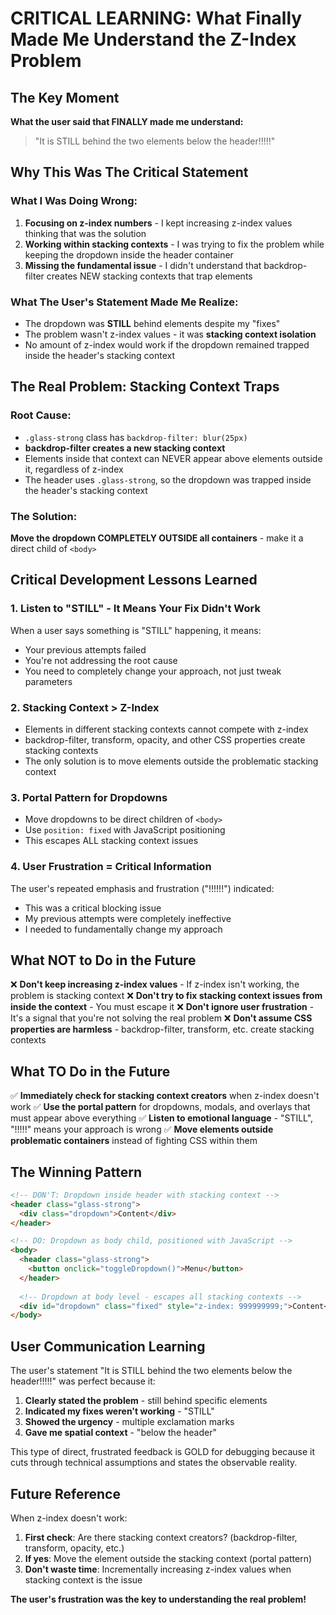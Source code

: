 # CRITICAL LEARNING: What Finally Made Me Understand the Z-Index Problem

## The Key Moment

**What the user said that FINALLY made me understand:**
> "It is STILL behind the two elements below the header!!!!!"

## Why This Was The Critical Statement

### What I Was Doing Wrong:
1. **Focusing on z-index numbers** - I kept increasing z-index values thinking that was the solution
2. **Working within stacking contexts** - I was trying to fix the problem while keeping the dropdown inside the header container
3. **Missing the fundamental issue** - I didn't understand that backdrop-filter creates NEW stacking contexts that trap elements

### What The User's Statement Made Me Realize:
- The dropdown was **STILL** behind elements despite my "fixes"
- The problem wasn't z-index values - it was **stacking context isolation**
- No amount of z-index would work if the dropdown remained trapped inside the header's stacking context

## The Real Problem: Stacking Context Traps

### Root Cause:
- `.glass-strong` class has `backdrop-filter: blur(25px)`
- **backdrop-filter creates a new stacking context**
- Elements inside that context can NEVER appear above elements outside it, regardless of z-index
- The header uses `.glass-strong`, so the dropdown was trapped inside the header's stacking context

### The Solution:
**Move the dropdown COMPLETELY OUTSIDE all containers** - make it a direct child of `<body>`

## Critical Development Lessons Learned

### 1. Listen to "STILL" - It Means Your Fix Didn't Work
When a user says something is "STILL" happening, it means:
- Your previous attempts failed
- You're not addressing the root cause
- You need to completely change your approach, not just tweak parameters

### 2. Stacking Context > Z-Index
- Elements in different stacking contexts cannot compete with z-index
- backdrop-filter, transform, opacity, and other CSS properties create stacking contexts
- The only solution is to move elements outside the problematic stacking context

### 3. Portal Pattern for Dropdowns
- Move dropdowns to be direct children of `<body>`
- Use `position: fixed` with JavaScript positioning
- This escapes ALL stacking context issues

### 4. User Frustration = Critical Information
The user's repeated emphasis and frustration ("!!!!!!") indicated:
- This was a critical blocking issue
- My previous attempts were completely ineffective
- I needed to fundamentally change my approach

## What NOT to Do in the Future

❌ **Don't keep increasing z-index values** - If z-index isn't working, the problem is stacking context
❌ **Don't try to fix stacking context issues from inside the context** - You must escape it
❌ **Don't ignore user frustration** - It's a signal that you're not solving the real problem
❌ **Don't assume CSS properties are harmless** - backdrop-filter, transform, etc. create stacking contexts

## What TO Do in the Future

✅ **Immediately check for stacking context creators** when z-index doesn't work
✅ **Use the portal pattern** for dropdowns, modals, and overlays that must appear above everything
✅ **Listen to emotional language** - "STILL", "!!!!!" means your approach is wrong
✅ **Move elements outside problematic containers** instead of fighting CSS within them

## The Winning Pattern

```html
<!-- DON'T: Dropdown inside header with stacking context -->
<header class="glass-strong">
  <div class="dropdown">Content</div>
</header>

<!-- DO: Dropdown as body child, positioned with JavaScript -->
<body>
  <header class="glass-strong">
    <button onclick="toggleDropdown()">Menu</button>
  </header>
  
  <!-- Dropdown at body level - escapes all stacking contexts -->
  <div id="dropdown" class="fixed" style="z-index: 999999999;">Content</div>
</body>
```

## User Communication Learning

The user's statement "It is STILL behind the two elements below the header!!!!!" was perfect because it:
1. **Clearly stated the problem** - still behind specific elements
2. **Indicated my fixes weren't working** - "STILL"
3. **Showed the urgency** - multiple exclamation marks
4. **Gave me spatial context** - "below the header"

This type of direct, frustrated feedback is GOLD for debugging because it cuts through technical assumptions and states the observable reality.

## Future Reference

When z-index doesn't work:
1. **First check**: Are there stacking context creators? (backdrop-filter, transform, opacity, etc.)
2. **If yes**: Move the element outside the stacking context (portal pattern)
3. **Don't waste time**: Incrementally increasing z-index values when stacking context is the issue

**The user's frustration was the key to understanding the real problem!**